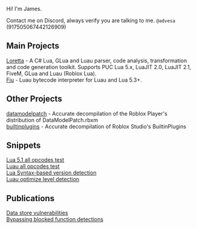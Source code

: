 Hi! I'm James. 

Contact me on Discord, always verify you are talking to me. `@advesa` (917505067442126909) 

## Main Projects

[Loretta](https://github.com/LorettaDevs/) - A C# Lua, GLua and Luau parser, code analysis, transformation and code generation toolkit. Supports PUC Lua 5.x, LuaJIT 2.0, LuaJIT 2.1, FiveM, GLua and Luau (Roblox Lua).  
[Fiu](https://github.com/rce-incorporated/Fiu) - Luau bytecode interpreter for Luau and Lua 5.3+.  

## Other Projects 

[datamodelpatch](https://github.com/latte-soft/datamodelpatch) - Accurate decompilation of the Roblox Player's distribution of DataModelPatch.rbxm  
[builtinplugins](https://github.com/latte-soft/builtinplugins) - Accurate decompilation of Roblox Studio's BuiltinPlugins  

## Snippets 

[Lua 5.1 all opcodes test](https://gist.github.com/TheGreatSageEqualToHeaven/35391fa59a37e89898232650c2290392)  
[Luau all opcodes test](https://gist.github.com/TheGreatSageEqualToHeaven/08dc441f3e61d83c058c8cd2143bc1bc)  
[Lua Syntax-based version detection](https://gist.github.com/TheGreatSageEqualToHeaven/4c57fe3e5f71c0b361282d77c787095f)  
[Luau optimize level detection](https://gist.github.com/TheGreatSageEqualToHeaven/c2d9bfc886f9ff845b17f2aed7cd70c2)  

## Publications

[Data store vulnerabilities](https://gist.github.com/TheGreatSageEqualToHeaven/e0e1dc2698307c93f6013b9825705899)  
[Bypassing blocked function detections](https://gist.github.com/TheGreatSageEqualToHeaven/969422baa43854d717bb651f6edda4b3)  

